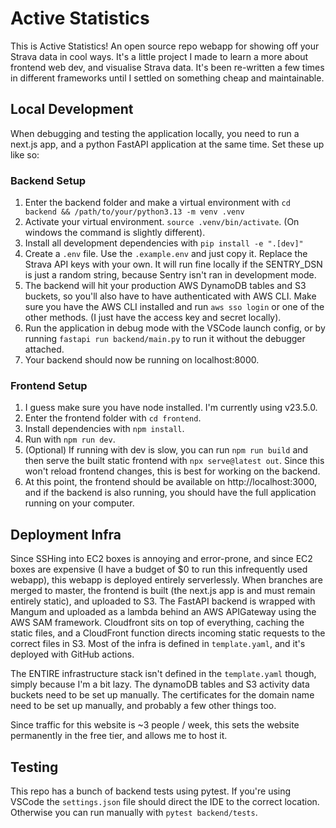 # Active Statistics

This is Active Statistics! An open source repo webapp for showing off your Strava data in cool ways. It's a little project I made to learn a more about frontend web dev, and visualise Strava data. It's been re-written a few times in different frameworks until I settled on something cheap and maintainable.

## Local Development

When debugging and testing the application locally, you need to run a next.js app, and a python FastAPI application at the same time. Set these up like so:

### Backend Setup

1. Enter the backend folder and make a virtual environment with `cd backend && /path/to/your/python3.13 -m venv .venv`
2. Activate your virtual environment. `source .venv/bin/activate`. (On windows the command is slightly different).
3. Install all development dependencies with `pip install -e ".[dev]"`
4. Create a `.env` file. Use the `.example.env` and just copy it. Replace the Strava API keys with your own. It will run fine locally if the SENTRY_DSN is just a random string, because Sentry isn't ran in development mode.
5. The backend will hit your production AWS DynamoDB tables and S3 buckets, so you'll also have to have authenticated with AWS CLI. Make sure you have the AWS CLI installed and run `aws sso login` or one of the other methods. (I just have the access key and secret locally).
6. Run the application in debug mode with the VSCode launch config, or by running `fastapi run backend/main.py` to run it without the debugger attached.
7. Your backend should now be running on localhost:8000.

### Frontend Setup

1. I guess make sure you have node installed. I'm currently using v23.5.0.
2. Enter the frontend folder with `cd frontend`.
3. Install dependencies with `npm install`.
4. Run with `npm run dev`.
5. (Optional) If running with dev is slow, you can run `npm run build` and then serve the built static frontend with `npx serve@latest out`. Since this won't reload frontend changes, this is best for working on the backend.
6. At this point, the frontend should be available on http://localhost:3000, and if the backend is also running, you should have the full application running on your computer.

## Deployment Infra

Since SSHing into EC2 boxes is annoying and error-prone, and since EC2 boxes are expensive (I have a budget of $0 to run this infrequently used webapp), this webapp is deployed entirely serverlessly. When branches are merged to master, the frontend is built (the next.js app is and must remain entirely static), and uploaded to S3. The FastAPI backend is wrapped with Mangum and uploaded as a lambda behind an AWS APIGateway using the AWS SAM framework. Cloudfront sits on top of everything, caching the static files, and a CloudFront function directs incoming static requests to the correct files in S3. Most of the infra is defined in `template.yaml`, and it's deployed with GitHub actions.

The ENTIRE infrastructure stack isn't defined in the `template.yaml` though, simply because I'm a bit lazy. The dynamoDB tables and S3 activity data buckets need to be set up manually. The certificates for the domain name need to be set up manually, and probably a few other things too.

Since traffic for this website is ~3 people / week, this sets the website permanently in the free tier, and allows me to host it.

## Testing

This repo has a bunch of backend tests using pytest. If you're using VSCode the `settings.json` file should direct the IDE to the correct location. Otherwise you can run manually with `pytest backend/tests`.